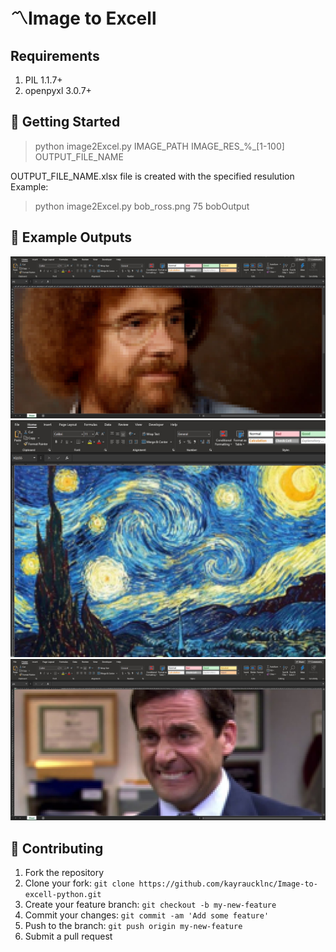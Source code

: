 # 〽Image to Excell

## Requirements

1. PIL 1.1.7+
2. openpyxl 3.0.7+

## 🚀 Getting Started
>  python image2Excel.py IMAGE_PATH IMAGE_RES_%_[1-100] OUTPUT_FILE_NAME


OUTPUT_FILE_NAME.xlsx file is created with the specified resulution
Example:
> python image2Excel.py bob_ross.png 75 bobOutput

## 📝 Example Outputs

![reactions](https://github.com/kayraucklnc/Image-to-excell-python/blob/master/src/1.jpg?raw=true)
![reactions](https://github.com/kayraucklnc/Image-to-excell-python/blob/master/src/3.jpg?raw=true)
![reactions](https://github.com/kayraucklnc/Image-to-excell-python/blob/master/src/4.jpg?raw=true)

## 🤝 Contributing

1. Fork the repository
2. Clone your fork: `git clone https://github.com/kayraucklnc/Image-to-excell-python.git`
3. Create your feature branch: `git checkout -b my-new-feature`
4. Commit your changes: `git commit -am 'Add some feature'`
5. Push to the branch: `git push origin my-new-feature`
6. Submit a pull request

